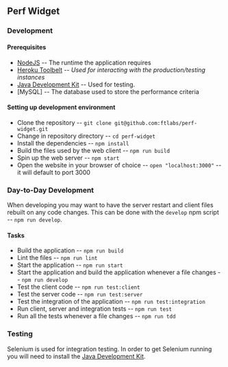 ## Perf Widget

### Development

#### Prerequisites
- [NodeJS](https://nodejs.org/en/) -- The runtime the application requires
- [Heroku Toolbelt](https://toolbelt.heroku.com/) -- _Used for interacting with the production/testing instances_
- [Java Development Kit](http://www.oracle.com/technetwork/java/javase/downloads/index.html) -- Used for testing.
- [MySQL] -- The database used to store the performance criteria

#### Setting up development environment
- Clone the repository -- `git clone git@github.com:ftlabs/perf-widget.git`
- Change in repository directory -- `cd perf-widget`
- Install the dependencies -- `npm install`
- Build the files used by the web client -- `npm run build`
- Spin up the web server -- `npm start`
- Open the website in your browser of choice -- `open "localhost:3000"` -- it will default to port 3000

### Day-to-Day Development
When developing you may want to have the server restart and client files rebuilt on any code changes. This can be done with the `develop` npm script -- `npm run develop`.

#### Tasks
- Build the application -- `npm run build`
- Lint the files -- `npm run lint`
- Start the application -- `npm run start`
- Start the application and build the application whenever a file changes -- `npm run develop`
- Test the client code -- `npm run test:client`
- Test the server code -- `npm run test:server`
- Test the integration of the application -- `npm run test:integration`
- Run client, server and integration tests -- `npm run test`
- Run all the tests whenever a file changes -- `npm run tdd`

### Testing
Selenium is used for integration testing. In order to get Selenium running you will need to install the [Java Development Kit](http://www.oracle.com/technetwork/java/javase/downloads/index.html).

